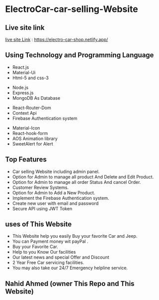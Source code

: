 # ElectroCar-car-selling-Website

## Live site link

[live site Link](https://electro-car-shop.netlify.app/) : https://electro-car-shop.netlify.app/

## Using Technology and Programming Language

- React.js
- Material-Ui
- Html-5 and css-3

* Node.js
* Express.js
* MongoDB As Database

- React-Router-Dom
- Context Api
- Firebase Authentication system

* Material-Icon
* React-hook-form
* AOS Animation library
* SweetAlert for Alert

## Top Features

- Car selling Website including admin panel.
- Option for Admin to manage all product And Delete and Edit Product.
- Option for Admin to manage all order Status And cancel Order.
- Customer Review Systems.
- Option for Admin to Add a New Product.
- Implement the Firebase Authentication system.
- Create new user with email and password
- Secure API using JWT Token

## uses of This Website

- This Website help you easily Buy your favorite Car and Jeep.
- You can Payment money wit payPal .
- Buy your Favorite Car.
- Help to you Know Our facilities
- Our latest news and special Offer and Discount
- 2 Year Free Car servicing facilities.
- You may also take our 24/7 Emergency helpline service.

## Nahid Ahmed (owner This Repo and This Website)
